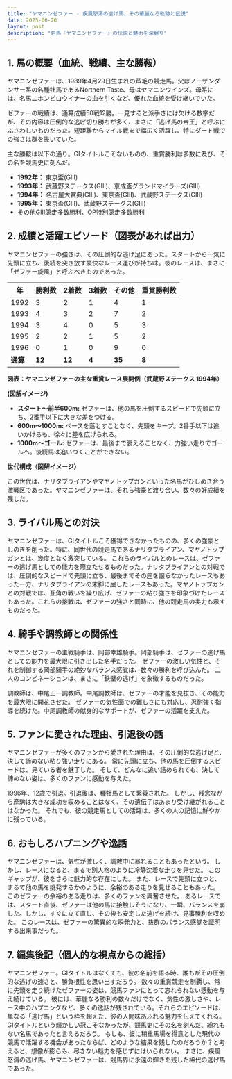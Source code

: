 ```yaml
---
title: "ヤマニンゼファー - 疾風怒濤の逃げ馬、その華麗なる軌跡と伝説"
date: 2025-06-26
layout: post
description: "名馬『ヤマニンゼファー』の伝説と魅力を深堀り"
---
```


## 1. 馬の概要（血統、戦績、主な勝鞍）

ヤマニンゼファーは、1989年4月29日生まれの芦毛の競走馬。父はノーザンダンサー系の名種牡馬であるNorthern Taste、母はヤマニンウインズ。母系には、名馬ニホンピロウイナーの血を引くなど、優れた血統を受け継いでいた。

ゼファーの戦績は、通算成績50戦12勝。一見すると派手さには欠ける数字だが、その内容は圧倒的な逃げ切り勝ちが多く、まさに「逃げ馬の帝王」と呼ぶにふさわしいものだった。短距離からマイル戦まで幅広く活躍し、特にダート戦での強さは群を抜いていた。

主な勝鞍は以下の通り。GIタイトルこそないものの、重賞勝利は多数に及び、その名を競馬史に刻んだ。

* **1992年：**  東京盃(GIII)
* **1993年：**  武蔵野ステークス(GIII)、京成盃グランドマイラーズ(GIII)
* **1994年：**  名古屋大賞典(GIII)、東京盃(GIII)、武蔵野ステークス(GIII)
* **1995年：**  東京盃(GIII)、武蔵野ステークス(GIII)
* その他GIII競走多数勝利、OP特別競走多数勝利


## 2. 成績と活躍エピソード（図表があれば出力）

ヤマニンゼファーの強さは、その圧倒的な逃げ足にあった。スタートから一気に先頭に立ち、後続を突き放す豪快なレース運びが持ち味。彼のレースは、まさに「ゼファー旋風」と呼ぶべきものであった。

| 年 | 勝利数 | 2着数 | 3着数 | その他 | 重賞勝利数 |
|---|---|---|---|---|---|
| 1992 | 3 | 2 | 1 | 4 | 1 |
| 1993 | 4 | 3 | 2 | 7 | 2 |
| 1994 | 3 | 4 | 0 | 5 | 3 |
| 1995 | 2 | 2 | 1 | 5 | 2 |
| 1996 | 0 | 1 | 0 | 9 | 0 |
| **通算** | **12** | **12** | **4** | **35** | **8** |


**図表：ヤマニンゼファーの主な重賞レース展開例（武蔵野ステークス 1994年）**

**(図解イメージ)**

* **スタート～前半600m:**  ゼファーは、他の馬を圧倒するスピードで先頭に立ち、2番手以下に大きな差をつける。
* **600m～1000m:**  ペースを落とすことなく、先頭をキープ。2番手以下は追いかけるも、徐々に差を広げられる。
* **1000m～ゴール:**  ゼファーは、最後まで衰えることなく、力強い走りでゴールへ。後続馬は追いつくことができない。


**世代構成（図解イメージ）**

この世代は、ナリタブライアンやマヤノトップガンといった名馬がひしめき合う激戦区であった。ヤマニンゼファーは、それら強豪と渡り合い、数々の好成績を残した。  


## 3. ライバル馬との対決

ヤマニンゼファーは、GIタイトルこそ獲得できなかったものの、多くの強豪としのぎを削った。特に、同世代の競走馬であるナリタブライアン、マヤノトップガンとは、幾度となく激突している。  これらのライバルとのレースは、ゼファーの逃げ馬としての能力を際立たせるものだった。ナリタブライアンとの対戦では、圧倒的なスピードで先頭に立ち、最後までその座を譲らなかったレースもあった一方、ナリタブライアンの末脚に屈したレースもあった。マヤノトップガンとの対戦では、互角の戦いを繰り広げ、ゼファーの粘り強さを印象づけたレースもあった。これらの接戦は、ゼファーの強さと同時に、他の競走馬の実力も示すものだった。  


## 4. 騎手や調教師との関係性

ヤマニンゼファーの主戦騎手は、岡部幸雄騎手。岡部騎手は、ゼファーの逃げ馬としての能力を最大限に引き出した名手だった。  ゼファーの激しい気性と、それを制御する岡部騎手の絶妙なバランス感覚は、数々の勝利を呼び込んだ。  二人のコンビネーションは、まさに「鉄壁の逃げ」を象徴するものだった。

調教師は、中尾正一調教師。中尾調教師は、ゼファーの才能を見抜き、その能力を最大限に開花させた。  ゼファーの気性面での難しさにも対応し、忍耐強く指導を続けた。中尾調教師の献身的なサポートが、ゼファーの活躍を支えた。


## 5. ファンに愛された理由、引退後の話

ヤマニンゼファーが多くのファンから愛された理由は、その圧倒的な逃げ足と、決して諦めない粘り強い走りにある。  常に先頭に立ち、他の馬を圧倒するスピードは、見ている者を魅了した。  そして、どんなに追い詰められても、決して諦めない姿は、多くのファンに感動を与えた。

1996年、12歳で引退。引退後は、種牡馬として繋養された。  しかし、残念ながら産駒は大きな成功を収めることはなく、その遺伝子はあまり受け継がれることはなかった。  それでも、彼の競走馬としての活躍は、多くの人の記憶に鮮やかに残っている。


## 6. おもしろハプニングや逸話

ヤマニンゼファーは、気性が激しく、調教中に暴れることもあったという。  しかし、レースになると、まるで別人格のように冷静沈着な走りを見せた。  このギャップが、彼をさらに魅力的な存在にした。  また、レースで先頭に立つと、まるで他の馬を挑発するかのように、余裕のある走りを見せることもあった。  このゼファーの余裕のある走りは、多くのファンを興奮させた。  あるレースでは、スタート直後、ゼファーは他の馬に接触しそうになり、一瞬、バランスを崩した。しかし、すぐに立て直し、その後も安定した逃げを続け、見事勝利を収めた。  このレースは、ゼファーの驚異的な瞬発力と、抜群のバランス感覚を証明する出来事だった。


## 7. 編集後記（個人的な視点からの総括）

ヤマニンゼファー。GIタイトルはなくても、彼の名前を語る時、誰もがその圧倒的な逃げの速さと、勝負根性を思い出すだろう。  数々の重賞競走を制覇し、常に先頭を走り続けたゼファーの姿は、競馬ファンにとって忘れられない感動を与え続けている。  彼には、華麗なる勝利の数々だけでなく、気性の激しさや、レース中のハプニングなど、多くの逸話が残されている。それらのエピソードは、単なる「逃げ馬」という枠を超えた、彼の人間味あふれる魅力を伝えてくれる。  GIタイトルという輝かしい冠こそなかったが、競馬史にその名を刻んだ、紛れもない名馬であったと言えるだろう。  もしも、彼に稍重馬場を得意とした現代の競馬で活躍する機会があったならば、どのような結果を残したのだろうか？と考えると、想像が膨らみ、尽きない魅力を感じずにはいられない。  まさに、疾風怒濤の逃げ馬、ヤマニンゼファーは、競馬界に永遠の輝きを残した稀代の逃げ馬であった。
